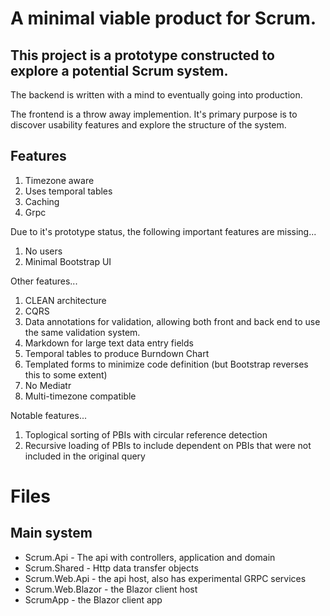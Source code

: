 # A minimal viable product for Scrum.

## This project is a prototype constructed to explore a potential Scrum system.

The backend is written with a mind to eventually going into production.

The frontend is a throw away implemention. It's
primary purpose is to discover usability features
and explore the structure of the system. 

## Features

1. Timezone aware
2. Uses temporal tables
3. Caching
4. Grpc

Due to it's prototype status, the following important
features are missing...

1. No users
2. Minimal Bootstrap UI 

Other features...

1. CLEAN architecture
2. CQRS
3. Data annotations for validation, allowing both front 
and back end to use the same validation system.
4. Markdown for large text data entry fields
5. Temporal tables to produce Burndown Chart
6. Templated forms to minimize code definition (but Bootstrap reverses
this to some extent)
7. No Mediatr
8. Multi-timezone compatible

Notable features...

1. Toplogical sorting of PBIs with circular reference detection
1. Recursive loading of PBIs to include dependent on PBIs that were not included in the original query

# Files

## Main system

* Scrum.Api - The api with controllers, application and domain
* Scrum.Shared - Http data transfer objects
* Scrum.Web.Api - the api host, also has experimental GRPC services
* Scrum.Web.Blazor - the Blazor client host
* ScrumApp - the Blazor client app
